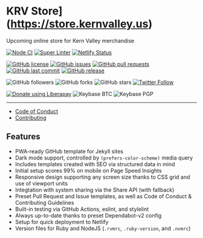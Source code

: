 # KRV Store](https://store.kernvalley.us)
Upcoming online store for Kern Valley merchandise

<!-- [![Dependabot Status](https://api.dependabot.com/badges/status?host=github&repo=kernvalley/store.kernvalley.us)](https://dependabot.com) -->
[![Node CI](https://github.com/kernvalley/store.kernvalley.us/workflows/Node%20CI/badge.svg)](https://github.com/kernvalley/store.kernvalley.us/actions)
[![Super Linter](https://github.com/kernvalley/store.kernvalley.us/workflows/Lint%20Code%20Base/badge.svg)](https://github.com/kernvalley/store.kernvalley.us/actions?query=workflow%3A%22Lint+Code+Base%22)
[![Netlify Status](https://api.netlify.com/api/v1/badges/252539d1-4596-41e9-9d63-97a964822b25/deploy-status)](https://app.netlify.com/sites/infallible-galileo-ac41ee/deploys)

[![GitHub license](https://img.shields.io/github/license/kernvalley/store.kernvalley.us.svg)](https://github.com/kernvalley/store.kernvalley.us/blob/master/LICENSE)
[![GitHub issues](https://img.shields.io/github/issues/kernvalley/store.kernvalley.us.svg)](https://github.com/kernvalley/store.kernvalley.us/issues)
[![GitHub pull requests](https://img.shields.io/github/issues-pr/kernvalley/store.kernvalley.us.svg)](https://github.com/kernvalley/store.kernvalley.us/pulls)
[![GitHub last commit](https://img.shields.io/github/last-commit/kernvalley/store.kernvalley.us.svg)](https://github.com/kernvalley/store.kernvalley.us/commits/master)
[![GitHub release](https://img.shields.io/github/release/kernvalley/store.kernvalley.us.svg)](https://github.com/kernvalley/store.kernvalley.us/releases)

![GitHub followers](https://img.shields.io/github/followers/kernvalley.svg?style=social)
![GitHub forks](https://img.shields.io/github/forks/kernvalley/store.kernvalley.us.svg?style=social)
![GitHub stars](https://img.shields.io/github/stars/kernvalley/store.kernvalley.us.svg?style=social)
[![Twitter Follow](https://img.shields.io/twitter/follow/kern_valley.svg?style=social)](https://twitter.com/shgysk8zer0)

[![Donate using Liberapay](https://img.shields.io/liberapay/receives/shgysk8zer0.svg?logo=liberapay)](https://liberapay.com/shgysk8zer0/donate "Donate using Liberapay")
![Keybase BTC](https://img.shields.io/keybase/btc/shgysk8zer0.svg)
![Keybase PGP](https://img.shields.io/keybase/pgp/shgysk8zer0.svg)
- - -

- [Code of Conduct](./.github/CODE_OF_CONDUCT.md)
- [Contributing](./.github/CONTRIBUTING.md)
<!-- - [Security Policy](./.github/SECURITY.md) -->

## Features
- PWA-ready GitHub template for Jekyll sites
- Dark mode support, controlled by `(prefers-color-scheme)` media query
- Includes templates created with SEO via structured data in mind
- Initial setup scores 99% on mobile on Page Speed Insights
- Responsive design supporting any screen size thanks to CSS grid and use of viewport units
- Integtation with system sharing via the Share API (with fallback)
- Preset Pull Request and Issue templates, as well as Code of Conduct & Contributing Guidelines
- Built-in testing via GitHub Actions, eslint, and stylelint
- Always up-to-date thanks to preset Dependabot-v2 config
- Setup for quick deployment to Netlify
- Version files for Ruby and NodeJS (`.rvmrc`, `.ruby-version`, and `.nvmrc`)
